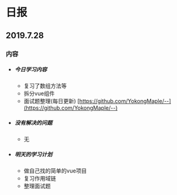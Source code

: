 # 日报

## 2019.7.28

### 内容

- ##### 今日学习内容

  - 复习了数组方法等
  - 拆分vue组件
  - 面试题整理(每日更新)  [https://github.com/YokongMaple/--](https://github.com/YokongMaple/--)

- ##### 没有解决的问题

  - 无

- ##### 明天的学习计划

  - 做自己找的简单的vue项目
  - 复习作用域链
  - 整理面试题
